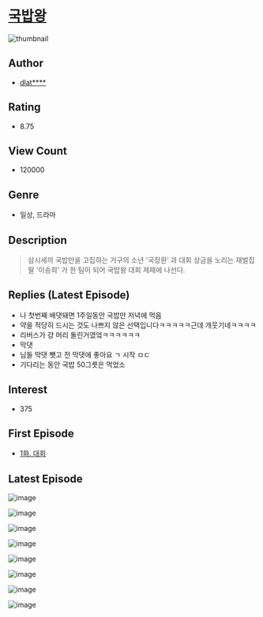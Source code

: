 # [국밥왕](https://comic.naver.com/bestChallenge/list?titleId=750978)
![thumbnail](https://image-comic.pstatic.net/user_contents_data/challenge_comic/2020/08/03/252448/thumbnail_434x330339b97b8_8432_48f3_841d_ac32b6303cca_00001889.JPEG)

## Author
- [dlat****](https://comic.naver.com/artistTitle?id=252448)

## Rating
- 8.75

## View Count
- 120000

## Genre
- 일상, 드라마

## Description
> 삼시세끼 국밥만을 고집하는 거구의 소년 '국장환‘ 과 대회 상금을 노리는 재벌집 딸 '이송희' 가 한 팀이 되어 국밥왕 대회 제패에 나선다.

## Replies (Latest Episode)
- 나 첫번째 배댓돼면 1주일동안 국밥만 저녁에 먹음
- 약을 적당히 드시는 것도 나쁘지 않은 선택입니다ㅋㅋㅋㅋㅋ근데 개웃기네ㅋㅋㅋㅋ
- 리버스가 걍 머리 돌린거였엌ㅋㅋㅋㅋㅋㅋ
- 막댓
- 님들 막댓 뺏고 전 막댓에 좋아요 ㄱ 시작 ㅁㄷ
- 기다리는 동안 국밥 50그릇은 먹었소

## Interest
- 375

## First Episode
- [1화. 대회](https://comic.naver.com/bestChallenge/detail?titleId=750978&no=1)

## Latest Episode
![image](https://image-comic.pstatic.net/user_contents_data/challenge_comic/2020/10/25/252448/upload_3559359061976692068.jpeg)

![image](https://image-comic.pstatic.net/user_contents_data/challenge_comic/2020/10/25/252448/upload_3618142247804088422.jpeg)

![image](https://image-comic.pstatic.net/user_contents_data/challenge_comic/2020/10/25/252448/upload_3846417341539890226.jpeg)

![image](https://image-comic.pstatic.net/user_contents_data/challenge_comic/2020/10/25/252448/upload_3487019996404594745.jpeg)

![image](https://image-comic.pstatic.net/user_contents_data/challenge_comic/2020/10/25/252448/upload_7090417576847630905.jpeg)

![image](https://image-comic.pstatic.net/user_contents_data/challenge_comic/2020/10/25/252448/upload_7291944864197455973.jpeg)

![image](https://image-comic.pstatic.net/user_contents_data/challenge_comic/2020/10/25/252448/upload_7233125390865216098.jpeg)

![image](https://image-comic.pstatic.net/user_contents_data/challenge_comic/2020/10/25/252448/upload_3832621781997467235.jpeg)
